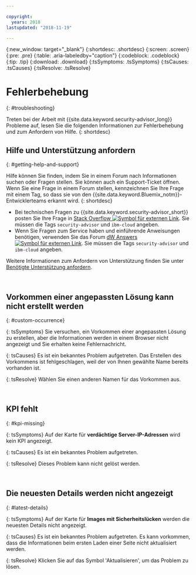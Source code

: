```yaml
---

copyright:
  years: 2018
lastupdated: "2018-11-19"

---
```


{:new_window: target="_blank"}
{:shortdesc: .shortdesc}
{:screen: .screen}
{:pre: .pre}
{:table: .aria-labeledby="caption"}
{:codeblock: .codeblock}
{:tip: .tip}
{:download: .download}
{:tsSymptoms: .tsSymptoms}
{:tsCauses: .tsCauses}
{:tsResolve: .tsResolve}

# Fehlerbehebung
{: #troubleshooting}

Treten bei der Arbeit mit {{site.data.keyword.security-advisor_long}} Probleme auf, lesen Sie die folgenden Informationen zur Fehlerbehebung und zum Anfordern von Hilfe.
{: shortdesc}


## Hilfe und Unterstützung anfordern
{: #getting-help-and-support}



Hilfe können Sie finden, indem Sie in einem Forum nach Informationen suchen oder Fragen stellen. Sie können auch ein Support-Ticket öffnen. Wenn Sie eine Frage in einem Forum stellen, kennzeichnen Sie Ihre Frage mit einem Tag, so dass sie von den {{site.data.keyword.Bluemix_notm}}-Entwicklerteams erkannt wird.
{: shortdesc}

* Bei technischen Fragen zu {{site.data.keyword.security-advisor_short}} posten Sie Ihre Frage in <a href="http://stackoverflow.com/search?q=ibm+" target="_blank">Stack Overflow <img src="../../icons/launch-glyph.svg" alt="Symbol für externen Link"></a>. Sie müssen die Tags `security-advisor` und `ibm-cloud` angeben.
* Wenn Sie Fragen zum Service haben und einführende Anweisungen benötigen, verwenden Sie das Forum <a href="https://developer.ibm.com/answers/search.html?f=&type=question&redirect=search%2Fsearch&sort=relevance&q=appid%20[bluemix]" target="_blank">dW Answers <img src="../../icons/launch-glyph.svg" alt="Symbol für externen Link"></a>. Sie müssen die Tags `security-advisor` und `ibm-cloud` angeben.

Weitere Informationen zum Anfordern von Unterstützung finden Sie unter [Benötigte Unterstützung anfordern](/docs/get-support/howtogetsupport.html#getting-customer-support).

</br>

## Vorkommen einer angepassten Lösung kann nicht erstellt werden
{: #custom-occurrence}

{: tsSymptoms}
Sie versuchen, ein Vorkommen einer angepassten Lösung zu erstellen, aber die Informationen werden in einem Browser nicht angezeigt und Sie erhalten keine Fehlernachricht.

{: tsCauses}
Es ist ein bekanntes Problem aufgetreten. Das Erstellen des Vorkommens ist fehlgeschlagen, weil der von Ihnen gewählte Name bereits vorhanden ist.

{: tsResolve}
Wählen Sie einen anderen Namen für das Vorkommen aus.

</br>

## KPI fehlt
{: #kpi-missing}

{: tsSymptoms}
Auf der Karte für **verdächtige Server-IP-Adressen** wird kein KPI angezeigt.

{: tsCauses}
Es ist ein bekanntes Problem aufgetreten.

{: tsResolve}
Dieses Problem kann nicht gelöst werden.

</br>

## Die neuesten Details werden nicht angezeigt
{: #latest-details}

{: tsSymptoms}
Auf der Karte für **Images mit Sicherheitslücken** werden die neuesten Details nicht angezeigt.

{: tsCauses}
Es ist ein bekanntes Problem aufgetreten. Es kann vorkommen, dass die Informationen beim ersten Laden einer Seite nicht aktualisiert werden.

{: tsResolve}
Klicken Sie auf das Symbol 'Aktualisieren', um das Problem zu lösen.

